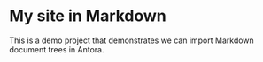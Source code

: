 # My site in Markdown

This is a demo project that demonstrates we can import Markdown document trees
in Antora.
